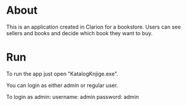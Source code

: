 # About
This is an application created in Clarion for a bookstore. Users can see 
sellers and books and decide which book they want to buy.

# Run
To run the app just open "KatalogKnjige.exe". 

You can login as either admin or regular user.

To login as admin:
username: admin
password: admin
